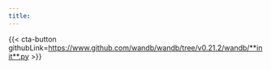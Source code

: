 ```yaml
---
title:
---
```


<!-- Insert buttons and diff -->


{{< cta-button githubLink=https://www.github.com/wandb/wandb/tree/v0.21.2/wandb/**init**.py >}}
